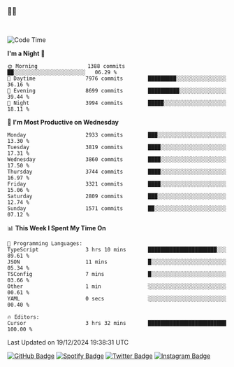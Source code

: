 ### 🤙🍺

<!-- <a href="https://github-readme-stats.vercel.app/api?username=hzak2xx&count_private=true&show_icons=true&theme=dracula">
  <img align="center" src="https://github-readme-stats.vercel.app/api?username=hzak2xx&count_private=true&show_icons=true&theme=dracula" />
</a>
</br> -->
</br>

<!--START_SECTION:waka-->
![Code Time](http://img.shields.io/badge/Code%20Time-3%2C661%20hrs%2027%20mins-blue)

**I'm a Night 🦉** 

```text
🌞 Morning                1388 commits        ██░░░░░░░░░░░░░░░░░░░░░░░   06.29 % 
🌆 Daytime                7976 commits        █████████░░░░░░░░░░░░░░░░   36.16 % 
🌃 Evening                8699 commits        ██████████░░░░░░░░░░░░░░░   39.44 % 
🌙 Night                  3994 commits        █████░░░░░░░░░░░░░░░░░░░░   18.11 % 
```
📅 **I'm Most Productive on Wednesday** 

```text
Monday                   2933 commits        ███░░░░░░░░░░░░░░░░░░░░░░   13.30 % 
Tuesday                  3819 commits        ████░░░░░░░░░░░░░░░░░░░░░   17.31 % 
Wednesday                3860 commits        ████░░░░░░░░░░░░░░░░░░░░░   17.50 % 
Thursday                 3744 commits        ████░░░░░░░░░░░░░░░░░░░░░   16.97 % 
Friday                   3321 commits        ████░░░░░░░░░░░░░░░░░░░░░   15.06 % 
Saturday                 2809 commits        ███░░░░░░░░░░░░░░░░░░░░░░   12.74 % 
Sunday                   1571 commits        ██░░░░░░░░░░░░░░░░░░░░░░░   07.12 % 
```


📊 **This Week I Spent My Time On** 

```text
💬 Programming Languages: 
TypeScript               3 hrs 10 mins       ██████████████████████░░░   89.61 % 
JSON                     11 mins             █░░░░░░░░░░░░░░░░░░░░░░░░   05.34 % 
TSConfig                 7 mins              █░░░░░░░░░░░░░░░░░░░░░░░░   03.66 % 
Other                    1 min               ░░░░░░░░░░░░░░░░░░░░░░░░░   00.61 % 
YAML                     0 secs              ░░░░░░░░░░░░░░░░░░░░░░░░░   00.40 % 

🔥 Editors: 
Cursor                   3 hrs 32 mins       █████████████████████████   100.00 % 
```


 Last Updated on 19/12/2024 19:38:31 UTC
<!--END_SECTION:waka-->

[![GitHub Badge](https://img.shields.io/badge/GitHub-100000?style=for-the-badge&logo=github&logoColor=white)](https://github.com/hzak2xx)
[![Spotify Badge](https://img.shields.io/badge/Spotify-1ED760?&style=for-the-badge&logo=spotify&logoColor=white)](https://open.spotify.com/user/uf90s6sbbh75a1mt44clkhkvf)
[![Twitter Badge](https://img.shields.io/badge/Twitter-1DA1F2?style=for-the-badge&logo=twitter&logoColor=white)](https://twitter.com/hzak2xx)
[![Instagram Badge](https://img.shields.io/badge/Instagram-E4405F?style=for-the-badge&logo=instagram&logoColor=white)](https://www.instagram.com/hzak2xx/)
